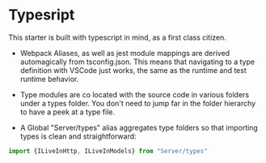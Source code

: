 # Typesript

This starter is built with typescript in mind, as a first class citizen.
- Webpack Aliases, as well as jest module mappings are derived automagically from tsconfig.json.
This means that navigating to a type definition with VSCode just works, the same as the runtime and test runtime behavior.

- Type modules are co located with the source code in various folders under a types folder.
You don't need to jump far in the folder hierarchy to have a peek at a type file.

- A Global "Server/types" alias aggregates type folders so that importing types is clean and straightforward:

```typescript
import {ILiveInHttp, ILiveInModels} from "Server/types"
```